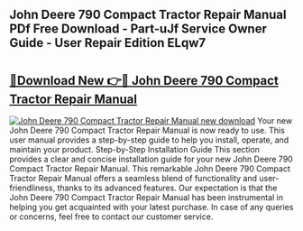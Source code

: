 ## John Deere 790 Compact Tractor Repair Manual PDf Free Download - Part-uJf Service Owner Guide - User Repair Edition ELqw7

# <h2><a href="http://bc82007.oget.top/?id=John+Deere+790+Compact+Tractor+Repair+Manual">🔗Download New 👉🔴 John Deere 790 Compact Tractor Repair Manual</a></h2>

[![John Deere 790 Compact Tractor Repair Manual new download](https://i.imgur.com/5g1atiW.png)](http://bc82007.oget.top/?id=John+Deere+790+Compact+Tractor+Repair+Manual)
Your new John Deere 790 Compact Tractor Repair Manual is now ready to use. This user manual provides a step-by-step guide to help you install, operate, and maintain your product. Step-by-Step Installation Guide This section provides a clear and concise installation guide for your new John Deere 790 Compact Tractor Repair Manual. This remarkable John Deere 790 Compact Tractor Repair Manual offers a seamless blend of functionality and user-friendliness, thanks to its advanced features. Our expectation is that the John Deere 790 Compact Tractor Repair Manual has been instrumental in helping you get acquainted with your latest purchase. In case of any queries or concerns, feel free to contact our customer service.
